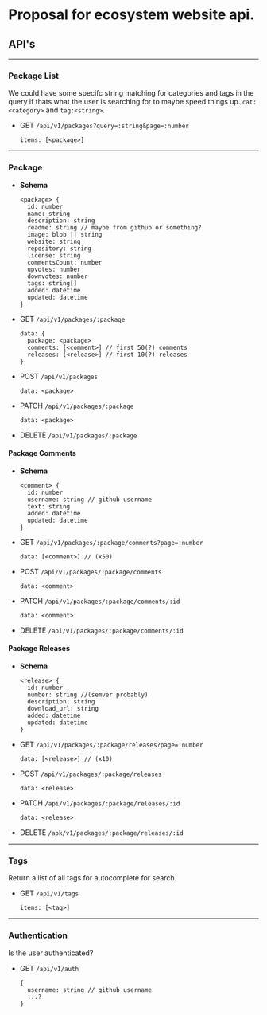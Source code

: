 # Proposal for ecosystem website api.

## API's

---

### Package List

We could have some specifc string matching for categories and tags in the query if thats what the user is searching for to maybe speed things up. `cat:<category>` and `tag:<string>`.

- GET `/api/v1/packages?query=:string&page=:number`
  ```
  items: [<package>]
  ```

---

### Package

- **Schema**

  ```
  <package> {
    id: number
    name: string
    description: string
    readme: string // maybe from github or something?
    image: blob || string
    website: string
    repository: string
    license: string
    commentsCount: number
    upvotes: number
    downvotes: number
    tags: string[]
    added: datetime
    updated: datetime
  }

  ```

- GET `/api/v1/packages/:package`
  ```
  data: {
    package: <package>
    comments: [<comment>] // first 50(?) comments
    releases: [<release>] // first 10(?) releases
  }
  ```
- POST `/api/v1/packages`
  ```
  data: <package>
  ```
- PATCH `/api/v1/packages/:package`
  ```
  data: <package>
  ```
- DELETE `/api/v1/packages/:package`

#### Package Comments

- **Schema**

  ```
  <comment> {
    id: number
    username: string // github username
    text: string
    added: datetime
    updated: datetime
  }
  ```

- GET `/api/v1/packages/:package/comments?page=:number`
  ```
  data: [<comment>] // (x50)
  ```
- POST `/api/v1/packages/:package/comments`
  ```
  data: <comment>
  ```
- PATCH `/api/v1/packages/:package/comments/:id`
  ```
  data: <comment>
  ```
- DELETE `/api/v1/packages/:package/comments/:id`

#### Package Releases

- **Schema**

  ```
  <release> {
    id: number
    number: string //(semver probably)
    description: string
    download_url: string
    added: datetime
    updated: datetime
  }
  ```

- GET `/api/v1/packages/:package/releases?page=:number`
  ```
  data: [<release>] // (x10)
  ```
- POST `/api/v1/packages/:package/releases`
  ```
  data: <release>
  ```
- PATCH `/api/v1/packages/:package/releases/:id`
  ```
  data: <release>
  ```
- DELETE `/apk/v1/packages/:package/releases/:id`

---

### Tags

Return a list of all tags for autocomplete for search.

- GET `/api/v1/tags`
  ```
  items: [<tag>]
  ```

---

### Authentication

Is the user authenticated?

- GET `/api/v1/auth`
  ```
  {
    username: string // github username
    ...?
  }
  ```
